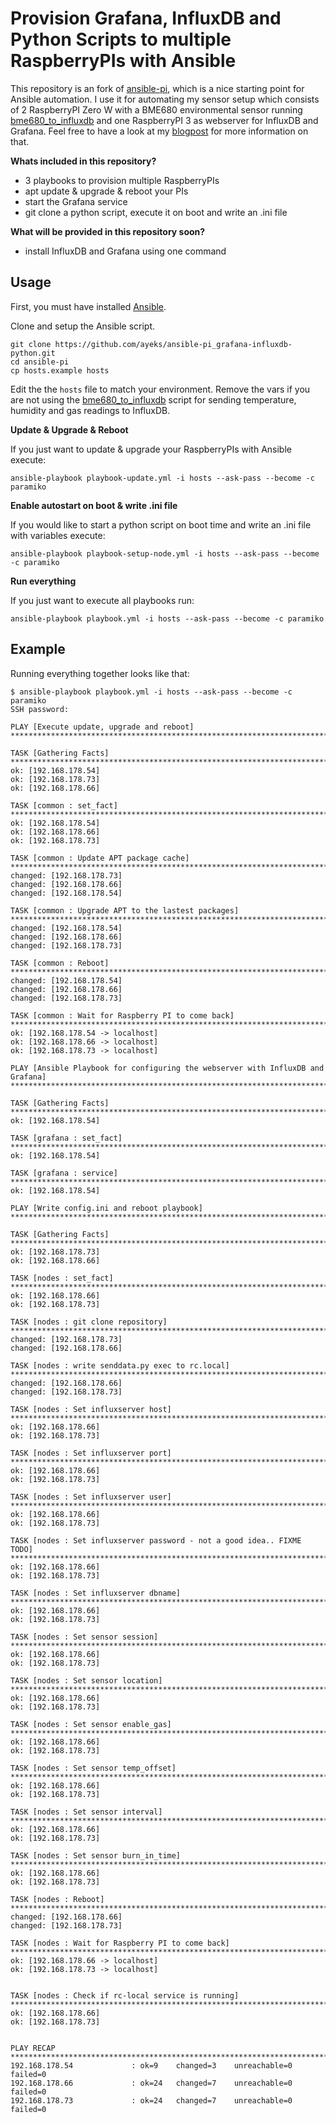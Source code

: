 # Provision Grafana, InfluxDB and Python Scripts to multiple RaspberryPIs with Ansible

This repository is an fork of [ansible-pi](https://github.com/motdotla/ansible-pi), which is a nice starting point for Ansible automation. I use it for automating my sensor setup which consists of 2 RaspberryPI Zero W with a BME680 environmental sensor running [bme680_to_influxdb](https://github.com/ayeks/bme680_to_influxdb) and one RaspberryPI 3 as webserver for InfluxDB and Grafana. Feel free to have a look at my [blogpost](https://ayeks.de/2018/05/bme680-influxdb-grafana/) for more information on that.

**Whats included in this repository?**

* 3 playbooks to provision multiple RaspberryPIs
* apt update & upgrade & reboot your PIs
* start the Grafana service
* git clone a python script, execute it on boot and write an .ini file

**What will be provided in this repository soon?**

* install InfluxDB and Grafana using one command

## Usage

First, you must have installed [Ansible](http://www.ansible.com/).

Clone and setup the Ansible script. 

```
git clone https://github.com/ayeks/ansible-pi_grafana-influxdb-python.git
cd ansible-pi
cp hosts.example hosts
```

Edit the the `hosts` file to match your environment. Remove the vars if you are not using the [bme680_to_influxdb](https://github.com/ayeks/bme680_to_influxdb) script for sending temperature, humidity and gas readings to InfluxDB.


**Update & Upgrade & Reboot**

If you just want to update & upgrade your RaspberryPIs with Ansible execute:

```
ansible-playbook playbook-update.yml -i hosts --ask-pass --become -c paramiko
```


**Enable autostart on boot & write .ini file**

If you would like to start a python script on boot time and write an .ini file with variables execute:

```
ansible-playbook playbook-setup-node.yml -i hosts --ask-pass --become -c paramiko

```

**Run everything**

If you just want to execute all playbooks run:
```
ansible-playbook playbook.yml -i hosts --ask-pass --become -c paramiko
```

## Example

Running everything together looks like that:

```
$ ansible-playbook playbook.yml -i hosts --ask-pass --become -c paramiko
SSH password: 

PLAY [Execute update, upgrade and reboot] **********************************************************************************************************************************

TASK [Gathering Facts] *****************************************************************************************************************************************************
ok: [192.168.178.54]
ok: [192.168.178.73]
ok: [192.168.178.66]

TASK [common : set_fact] ***************************************************************************************************************************************************
ok: [192.168.178.54]
ok: [192.168.178.66]
ok: [192.168.178.73]

TASK [common : Update APT package cache] ***********************************************************************************************************************************
changed: [192.168.178.73]
changed: [192.168.178.66]
changed: [192.168.178.54]

TASK [common : Upgrade APT to the lastest packages] ************************************************************************************************************************
changed: [192.168.178.54]
changed: [192.168.178.66]
changed: [192.168.178.73]

TASK [common : Reboot] *****************************************************************************************************************************************************
changed: [192.168.178.54]
changed: [192.168.178.66]
changed: [192.168.178.73]

TASK [common : Wait for Raspberry PI to come back] *************************************************************************************************************************
ok: [192.168.178.54 -> localhost]
ok: [192.168.178.66 -> localhost]
ok: [192.168.178.73 -> localhost]

PLAY [Ansible Playbook for configuring the webserver with InfluxDB and Grafana] ********************************************************************************************

TASK [Gathering Facts] *****************************************************************************************************************************************************
ok: [192.168.178.54]

TASK [grafana : set_fact] **************************************************************************************************************************************************
ok: [192.168.178.54]

TASK [grafana : service] ***************************************************************************************************************************************************
ok: [192.168.178.54]

PLAY [Write config.ini and reboot playbook] ********************************************************************************************************************************

TASK [Gathering Facts] *****************************************************************************************************************************************************
ok: [192.168.178.73]
ok: [192.168.178.66]

TASK [nodes : set_fact] ****************************************************************************************************************************************************
ok: [192.168.178.66]
ok: [192.168.178.73]

TASK [nodes : git clone repository] ****************************************************************************************************************************************
changed: [192.168.178.73]
changed: [192.168.178.66]

TASK [nodes : write senddata.py exec to rc.local] **************************************************************************************************************************
changed: [192.168.178.66]
changed: [192.168.178.73]

TASK [nodes : Set influxserver host] ***************************************************************************************************************************************
ok: [192.168.178.66]
ok: [192.168.178.73]

TASK [nodes : Set influxserver port] ***************************************************************************************************************************************
ok: [192.168.178.66]
ok: [192.168.178.73]

TASK [nodes : Set influxserver user] ***************************************************************************************************************************************
ok: [192.168.178.66]
ok: [192.168.178.73]

TASK [nodes : Set influxserver password - not a good idea.. FIXME TODO] ****************************************************************************************************
ok: [192.168.178.66]
ok: [192.168.178.73]

TASK [nodes : Set influxserver dbname] *************************************************************************************************************************************
ok: [192.168.178.66]
ok: [192.168.178.73]

TASK [nodes : Set sensor session] ******************************************************************************************************************************************
ok: [192.168.178.66]
ok: [192.168.178.73]

TASK [nodes : Set sensor location] *****************************************************************************************************************************************
ok: [192.168.178.66]
ok: [192.168.178.73]

TASK [nodes : Set sensor enable_gas] ***************************************************************************************************************************************
ok: [192.168.178.66]
ok: [192.168.178.73]

TASK [nodes : Set sensor temp_offset] **************************************************************************************************************************************
ok: [192.168.178.66]
ok: [192.168.178.73]

TASK [nodes : Set sensor interval] *****************************************************************************************************************************************
ok: [192.168.178.66]
ok: [192.168.178.73]

TASK [nodes : Set sensor burn_in_time] *************************************************************************************************************************************
ok: [192.168.178.66]
ok: [192.168.178.73]

TASK [nodes : Reboot] ******************************************************************************************************************************************************
changed: [192.168.178.66]
changed: [192.168.178.73]

TASK [nodes : Wait for Raspberry PI to come back] **************************************************************************************************************************
ok: [192.168.178.66 -> localhost]
ok: [192.168.178.73 -> localhost]


TASK [nodes : Check if rc-local service is running] ************************************************************************************************************************
ok: [192.168.178.66]
ok: [192.168.178.73]


PLAY RECAP *****************************************************************************************************************************************************************
192.168.178.54             : ok=9    changed=3    unreachable=0    failed=0   
192.168.178.66             : ok=24   changed=7    unreachable=0    failed=0   
192.168.178.73             : ok=24   changed=7    unreachable=0    failed=0   

```
